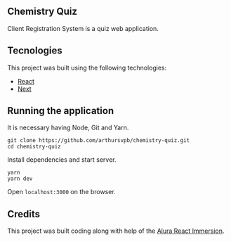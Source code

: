 ## Chemistry Quiz

Client Registration System is a quiz web application.

## Tecnologies

This project was built using the following technologies:

- [React](https://reactjs.org/)
- [Next](https://nextjs.org/)
## Running the application

It is necessary having Node, Git and Yarn.

```shell
git clone https://github.com/arthursvpb/chemistry-quiz.git
cd chemistry-quiz
```

Install dependencies and start server. 
```
yarn
yarn dev
```

Open `localhost:3000` on the browser.

## Credits

This project was built coding along with help of the [Alura React Immersion](https://www.alura.com.br/imersao-react-next-js).